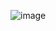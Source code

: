 ![image](https://user-images.githubusercontent.com/33350123/136785336-44120229-677d-4436-8900-14f22c894466.png)
